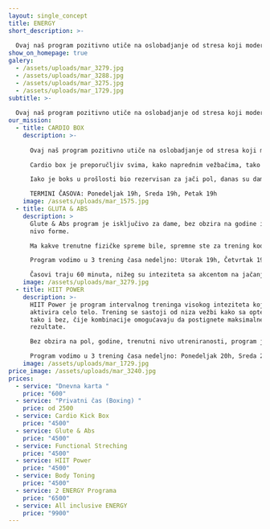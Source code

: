 ```yaml
---
layout: single_concept
title: ENERGY
short_description: >-
  
  Ovaj naš program pozitivno utiče na oslobadjanje od stresa koji moderan život sa sobom nosi, kao i podizanja samopouzdanja i vere u sebe. Uz to što radiš na fizičkoj formi stećićeš i dobro drušrvo sa treninga.
show_on_homepage: true
galery:
  - /assets/uploads/mar_3279.jpg
  - /assets/uploads/mar_3288.jpg
  - /assets/uploads/mar_3275.jpg
  - /assets/uploads/mar_1729.jpg
subtitle: >-
  
  Ovaj naš program pozitivno utiče na oslobadjanje od stresa koji moderan život sa sobom nosi, kao i podizanja samopouzdanja i vere u sebe. Uz to što radiš na fizičkoj formi stećićeš i dobro drušrvo sa treninga.
our_mission:
  - title: CARDIO BOX
    description: >-
      
      Ovaj naš program pozitivno utiče na oslobadjanje od stresa koji moderan život sa sobom nosi, kao i podizanja samopouzdanja i vere u sebe. Uz to što radiš na fizičkoj formi stećićeš i dobro drušrvo sa treninga.

      Cardio box je preporučljiv svima, kako naprednim vežbačima, tako i apsolutnim početnicima.

      Iako je boks u prošlosti bio rezervisan za jači pol, danas su dame kod nas te koje dominiraju na časovima.

      TERMINI ČASOVA: Ponedeljak 19h, Sreda 19h, Petak 19h
    image: /assets/uploads/mar_1575.jpg
  - title: GLUTA & ABS
    description: >
      Glute & Abs program je isključivo za dame, bez obzira na godine i trenutni
      nivo forme.

      Ma kakve trenutne fizičke spreme bile, spremne ste za trening kod nas. Mi ćemo vas naučiti pravilnim pokretima i doprineti da se osećate bolje u svojoj koži i budete zadovoljnije sobom! 

      Program vodimo u 3 trening časa nedeljno: Utorak 19h, Četvrtak 19h i Subota 12h.

      Časovi traju 60 minuta, nižeg su inteziteta sa akcentom na jačanju i oblikovanju mišića stomaka, nogu i guze.
    image: /assets/uploads/mar_3279.jpg
  - title: HIIT POWER
    description: >-
      HIIT Power je program intervalnog treninga visokog inteziteta koji
      aktivira celo telo. Trening se sastoji od niza vežbi kako sa opterećenjem,
      tako i bez, čije kombinacije omogućavaju da postignete maksimalne
      rezultate.

      Bez obzira na pol, godine, trenutni nivo utreniranosti, program je namenjen svima i naši treneri su tu da prilagode vežbe tako da bi članovi dobili najbolji efekat.

      Program vodimo u 3 trening časa nedeljno: Ponedeljak 20h, Sreda 20h i Petak 20h.
    image: /assets/uploads/mar_1729.jpg
price_image: /assets/uploads/mar_3240.jpg
prices:
  - service: "Dnevna karta "
    price: "600"
  - service: "Privatni čas (Boxing) "
    price: od 2500
  - service: Cardio Kick Box
    price: "4500"
  - service: Glute & Abs
    price: "4500"
  - service: Functional Streching
    price: "4500"
  - service: HIIT Power
    price: "4500"
  - service: Body Toning
    price: "4500"
  - service: 2 ENERGY Programa
    price: "6500"
  - service: All inclusive ENERGY
    price: "9900"
---
```

